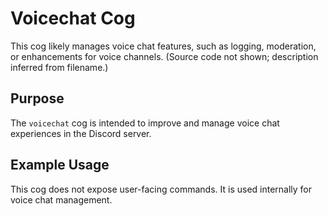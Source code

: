 # Voicechat Cog

This cog likely manages voice chat features, such as logging, moderation, or enhancements for voice channels. (Source code not shown; description inferred from filename.)

## Purpose

The `voicechat` cog is intended to improve and manage voice chat experiences in the Discord server.

## Example Usage

This cog does not expose user-facing commands. It is used internally for voice chat management.
